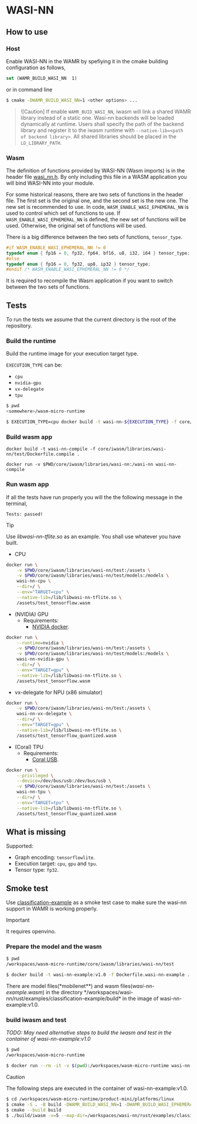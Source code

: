 # WASI-NN

## How to use

### Host

Enable WASI-NN in the WAMR by spefiying it in the cmake building configuration as follows,

```cmake
set (WAMR_BUILD_WASI_NN  1)
```

or in command line

```bash
$ cmake -DWAMR_BUILD_WASI_NN=1 <other options> ...
```

> ![Caution]
> If enable `WAMR_BUID_WASI_NN`, iwasm will link a shared WAMR library instead of a static one. Wasi-nn backends will be loaded dynamically at runtime. Users shall specify the path of the backend library and register it to the iwasm runtime with `--native-lib=<path of backend library>`. All shared libraries should be placed in the `LD_LIBRARY_PATH`.

### Wasm

The definition of functions provided by WASI-NN (Wasm imports) is in the header file [wasi_nn.h](_core/iwasm/libraries/wasi-nn/wasi_nn.h_). By only including this file in a WASM application you will bind WASI-NN into your module.

For some historical reasons, there are two sets of functions in the header file. The first set is the original one, and the second set is the new one. The new set is recommended to use. In code, `WASM_ENABLE_WASI_EPHEMERAL_NN` is used to control which set of functions to use. If `WASM_ENABLE_WASI_EPHEMERAL_NN` is defined, the new set of functions will be used. Otherwise, the original set of functions will be used.

There is a big difference between the two sets of functions, `tensor_type`.

``` c
#if WASM_ENABLE_WASI_EPHEMERAL_NN != 0
typedef enum { fp16 = 0, fp32, fp64, bf16, u8, i32, i64 } tensor_type;
#else
typedef enum { fp16 = 0, fp32, up8, ip32 } tensor_type;
#endif /* WASM_ENABLE_WASI_EPHEMERAL_NN != 0 */
```

It is required to recompile the Wasm application if you want to switch between the two sets of functions.

## Tests

To run the tests we assume that the current directory is the root of the repository.

### Build the runtime

Build the runtime image for your execution target type.

`EXECUTION_TYPE` can be:

- `cpu`
- `nvidia-gpu`
- `vx-delegate`
- `tpu`

```bash
$ pwd
<somewhere>/wasm-micro-runtime

$ EXECUTION_TYPE=cpu docker build -t wasi-nn-${EXECUTION_TYPE} -f core/iwasm/libraries/wasi-nn/test/Dockerfile.${EXECUTION_TYPE} .
```

### Build wasm app

```
docker build -t wasi-nn-compile -f core/iwasm/libraries/wasi-nn/test/Dockerfile.compile .
```

```
docker run -v $PWD/core/iwasm/libraries/wasi-nn:/wasi-nn wasi-nn-compile
```

### Run wasm app

If all the tests have run properly you will the the following message in the terminal,

```
Tests: passed!
```

> [!TIP]
> Use _libwasi-nn-tflite.so_ as an example. You shall use whatever you have built.

- CPU

```bash
docker run \
    -v $PWD/core/iwasm/libraries/wasi-nn/test:/assets \
    -v $PWD/core/iwasm/libraries/wasi-nn/test/models:/models \
    wasi-nn-cpu \
    --dir=/ \
    --env="TARGET=cpu" \
    --native-lib=/lib/libwasi-nn-tflite.so \
    /assets/test_tensorflow.wasm
```

- (NVIDIA) GPU
  - Requirements:
    - [NVIDIA docker](https://github.com/NVIDIA/nvidia-docker).

```bash
docker run \
    --runtime=nvidia \
    -v $PWD/core/iwasm/libraries/wasi-nn/test:/assets \
    -v $PWD/core/iwasm/libraries/wasi-nn/test/models:/models \
    wasi-nn-nvidia-gpu \
    --dir=/ \
    --env="TARGET=gpu" \
    --native-lib=/lib/libwasi-nn-tflite.so \
    /assets/test_tensorflow.wasm
```

- vx-delegate for NPU (x86 simulator)

```bash
docker run \
    -v $PWD/core/iwasm/libraries/wasi-nn/test:/assets \
    wasi-nn-vx-delegate \
    --dir=/ \
    --env="TARGET=gpu" \
    --native-lib=/lib/libwasi-nn-tflite.so \
    /assets/test_tensorflow_quantized.wasm
```

- (Coral) TPU
  - Requirements:
    - [Coral USB](https://coral.ai/products/accelerator/).

```bash
docker run \
    --privileged \
    --device=/dev/bus/usb:/dev/bus/usb \
    -v $PWD/core/iwasm/libraries/wasi-nn/test:/assets \
    wasi-nn-tpu \
    --dir=/ \
    --env="TARGET=tpu" \
    --native-lib=/lib/libwasi-nn-tflite.so \
    /assets/test_tensorflow_quantized.wasm
```

## What is missing

Supported:

- Graph encoding: `tensorflowlite`.
- Execution target: `cpu`, `gpu` and `tpu`.
- Tensor type: `fp32`.

## Smoke test

Use [classification-example](https://github.com/bytecodealliance/wasi-nn/tree/main/rust/examples/classification-example) as a smoke test case to make sure the wasi-nn support in WAMR is working properly.

> [!Important]
> It requires openvino.

### Prepare the model and the wasm

```bash
$ pwd
/workspaces/wasm-micro-runtime/core/iwasm/libraries/wasi-nn/test

$ docker build -t wasi-nn-example:v1.0 -f Dockerfile.wasi-nn-example .
```

There are model files(\*mobilenet\**) and wasm files(*wasi-nn-example.wasm*) in the directory */workspaces/wasi-nn/rust/examples/classification-example/build\* in the image of wasi-nn-example:v1.0.

### build iwasm and test

_TODO: May need alternative steps to build the iwasm and test in the container of wasi-nn-example:v1.0_

```bash
$ pwd
/workspaces/wasm-micro-runtime

$ docker run --rm -it -v $(pwd):/workspaces/wasm-micro-runtime wasi-nn-example:v1.0 /bin/bash
```

> [!Caution]
> The following steps are executed in the container of wasi-nn-example:v1.0.

```bash
$ cd /workspaces/wasm-micro-runtime/product-mini/platforms/linux
$ cmake -S . -B build -DWAMR_BUILD_WASI_NN=1 -DWAMR_BUILD_WASI_EPHEMERAL_NN=1
$ cmake --build build
$ ./build/iwasm -v=5 --map-dir=/workspaces/wasi-nn/rust/examples/classification-example/build/::fixture /workspaces/wasi-nn/rust/examples/classification-example/build/wasi-nn-example.wasm
```
